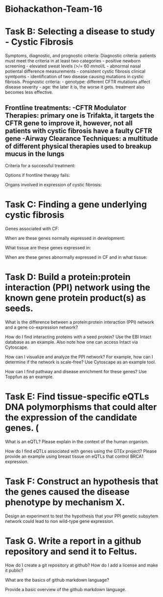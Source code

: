 # Biohackathon-Team-16
# Task B: Selecting a disease to study - Cystic Fibrosis
Symptoms, diagnostic, and prognostic criteria:
  Diagnostic criteria: patients must meet the criteria in at least two categories
    - positive newborn screening
    - elevated sweat levels (>/= 60 mmol/L
    - abnormal nasal potiental difference measurements
    - consistent cystic fibrosis clinical symtpoms
    - identification of two disease causing mutations in cystic fibrosis.
  Prognostic criteria:
    - genotype: different CFTR mutations affect disease severity
    - age: the later it is, the worse it gets. treatment also becomes less effective.

Frontline treatments: 
-CFTR Modulator Therapies: primary one is Trifakta, it targets the CFTR gene to improve it, however, not all patients with cystic fibrosis have a faulty CFTR gene
-Airway Clearance Techniques: a multitude of different physical therapies used to breakup mucus in the lungs 
-

Criteria for a successful treatment:

Options if frontline therapy fails:

Organs involved in expression of cystic fibrosis:

# Task C: Finding a gene underlying cystic fibrosis
Genes associated with CF:

When are these genes normally expressed in development:

What tissue are these genes expressed in:

When are these genes abnormally expressed in CF and in what tissue:

# Task D: Build a protein:protein interaction (PPI) network using the known gene protein product(s) as seeds.

What is the difference between a protein:protein interaction (PPI) network and a gene co-expression network?

How do I find interacting proteins with a seed protein?  Use the EBI Intact database as an example.  Also note how one can access Intact via Cytoscape.

How can I visualize and analyze the PPI network?  For example, how can I determine if the network is scale-free? Use Cytoscape as an example tool.

How can I find pathway and disease enrichment for these genes?  Use Toppfun as an example. 

# Task E: Find tissue-specific eQTLs DNA polymorphisms that could alter the expression of the candidate genes. (

What is an eQTL?  Please explain in the context of the human organism.

How do I find eQTLs associated with genes using the GTEx project?  Please provide an example using breast tissue on eQTLs that control BRCA1 expression.

# Task F: Construct an hypothesis that the genes caused the disease phenotype by mechanism X.

Design an experiment to test the hypothesis that your PPI genetic subsytem network could lead to non wild-type gene expression.

# Task G. Write a report in a github repository and send it to Feltus.

How do I create a git repository at github?  How do I add a license and make it public?

What are the basics of github markdown language?

Provide a basic overview of the github markdown language.

